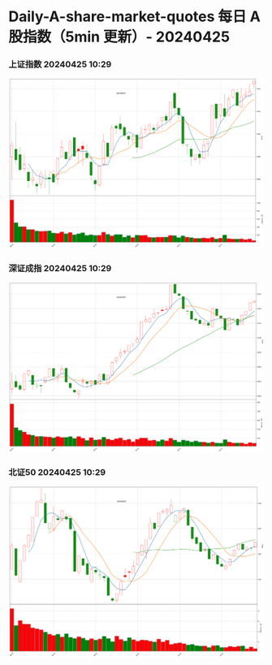 
# Daily-A-share-market-quotes 每日 A 股指数（5min 更新）- 20240425

### 上证指数 20240425 10:29
![](./fig/2024/4/20240425-sh000001.png)

### 深证成指 20240425 10:29
![](./fig/2024/4/20240425-sz399001.png)

### 北证50 20240425 10:29
![](./fig/2024/4/20240425-bj899050.png)
